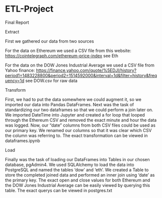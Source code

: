 # ETL-Project

Final Report

Extract

First we gathered our data from two sources

For the data on Ethereum we used a CSV file from this website:
https://cointelegraph.com/ethereum-price-index
see Eth

For the data on the DOW Jones Industrial Average we used a CSV file from Yahoo finance:
https://finance.yahoo.com/quote/%5EDJI/history?period1=1483228800&period2=1514592000&interval=1d&filter=history&frequency=1d
see DOW.csv for raw data

Transform

First, we had to put the data somewhere we could augment it, so we imported our data into Pandas DataFrames. Next was the task of standardizing our two dataframes so that we could perform a join later on. We imported DateTime into Jupyter and created a for loop that looped through the Ethereum CSV and removed the exact minute and hour the data was logged. Now, our “date” columns from both CSV files could be used as our primary key. We renamed our columns so that it was clear which CSV the column was referring to. The exact transformation can be viewed in dataframes.ipynb




Load

Finally was the task of loading our DataFrames into Tables in our chosen database, pgAdmin4. We used SQLAlchemy to load the data into PostgreSQL and named the tables ‘dow’ and ‘eth’.  We created a Table to store the completed joined data and performed an inner join using ‘date’ as the primary key.  The exact open and close values for both Ethereum and the DOW Jones Industrial Average can be easily viewed by querying this table. The exact querys can be viewed in postgres.txt
